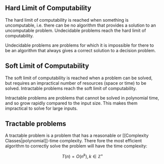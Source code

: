 ## Hard Limit of Computability
The hard limit of computability is reached when something is uncomputable, i.e. there can be no algorithm that provides a solution to an uncomputable problem. Undecidable problems reach the hard limit of computability.

Undecidable problems are problems for which it is impossible for there to be an algorithm that always gives a correct solution to a decision problem.

## Soft Limit of Computability
The soft limit of computability is reached when a problem can be solved, but requires an impractical number of resources (space or time) to be solved. Intractable problems reach the soft limit of computability.

Intractable problems are problems that cannot be solved in polynomial time, and so grow rapidly compared to the input size. This makes them impractical to solve for large inputs.
## Tractable problems
A tractable problem is a problem that has a reasonable or [[Complexity Classes|polynomial]]-time complexity.
There fore the most efficient algorithm to correctly solve the problem will have the time complexity:

$$
T(n)=O(n^k),k \in { \mathbb{Z}^+ }
$$


